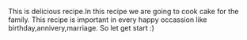 This is delicious recipe.In this recipe we are going to cook 
cake for the family. This recipe is important in every happy occassion
like birthday,annivery,marriage.
So let get start :) 